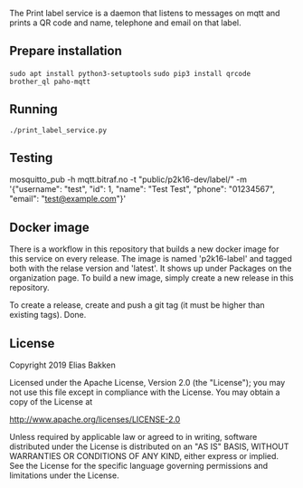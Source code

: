 
The Print label service is a daemon that listens to 
messages on mqtt and prints a QR code and name, telephone and email on that label.

## Prepare installation
```sudo apt install python3-setuptools```
```sudo pip3 install qrcode brother_ql paho-mqtt```

## Running
```./print_label_service.py```

## Testing
mosquitto_pub -h mqtt.bitraf.no  -t "public/p2k16-dev/label/" -m '{"username": "test", "id": 1, "name": "Test Test", "phone": "01234567", "email": "test@example.com"}'

## Docker image
There is a workflow in this repository that builds a new docker image for this service on every release. The image is named 'p2k16-label' and tagged both with the relase version and 'latest'. It shows up under Packages on the organization page. To build a new image, simply create a new release in this repository.

To create a release, create and push a git tag (it must be higher than existing tags). Done.

## License

Copyright 2019 Elias Bakken

Licensed under the Apache License, Version 2.0 (the "License");
you may not use this file except in compliance with the License.
You may obtain a copy of the License at

   http://www.apache.org/licenses/LICENSE-2.0

Unless required by applicable law or agreed to in writing, software
distributed under the License is distributed on an "AS IS" BASIS,
WITHOUT WARRANTIES OR CONDITIONS OF ANY KIND, either express or implied.
See the License for the specific language governing permissions and
limitations under the License.

